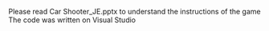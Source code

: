 Please read Car Shooter_JE.pptx to understand the instructions of the game
The code was written on Visual Studio
